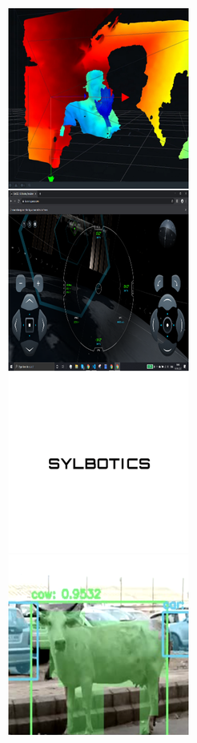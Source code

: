 <a href="https://www.bazpi.github.io/rogue-animal.md"> 
  <img src="images/realsense.png" alt="realsense-camera" height = "360" width="360"/>
</a>
<a href="https://www.bazpi.github.com/another-page.md"> 
  <img src="images/spacex.png" alt="spacex-autopilot-bot" height = "360" width="360"/>
</a>
<a href="https://www.yahoo.com/"> 
  <img src="images/sylbotics.png" alt="logo" height = "360" width="360"/>
</a>
<a href="https://www.yahoo.com/"> 
  <img src="images/cow.png" alt="rogue-animal-detection" height = "360" width="360"/>
</a>


